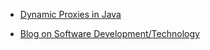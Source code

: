 - <a href="http://tech.lalitbhatt.net/2014/09/dynamic-proxies-in-java.html">Dynamic Proxies in Java</a>

- <a href="http://tech.lalitbhatt.net">Blog on Software Development/Technology</a>